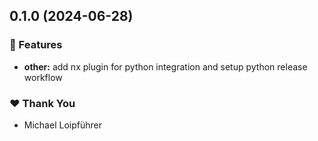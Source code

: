 ## 0.1.0 (2024-06-28)


### 🚀 Features

- **other:** add nx plugin for python integration and setup python release workflow


### ❤️  Thank You

- Michael Loipführer